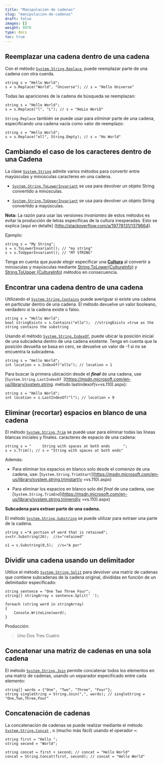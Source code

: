 ```yaml
---
title: "Manipulación de cadenas"
slug: "manipulacion-de-cadenas"
draft: false
images: []
weight: 9976
type: docs
toc: true
---
```


## Reemplazar una cadena dentro de una cadena
Con el método [`System.String.Replace`](https://msdn.microsoft.com/en-us/library/fk49wtc1(v=vs.110).aspx), puede reemplazar parte de una cadena con otra cuerda.

    string s = "Hello World";
    s = s.Replace("World", "Universe"); // s = "Hello Universe"

Todas las apariciones de la cadena de búsqueda se reemplazan:

    string s = "Hello World";
    s = s.Replace("l", "L"); // s = "HeLLo WorLD"

`String.Replace` también se puede usar para *eliminar* parte de una cadena, especificando una cadena vacía como valor de reemplazo:

    string s = "Hello World";
    s = s.Replace("ell", String.Empty); // s = "Ho World"

## Cambiando el caso de los caracteres dentro de una Cadena
La clase [`System.String`](https://msdn.microsoft.com/en-us/library/system.string(v=vs.110).aspx) admite varios métodos para convertir entre mayúsculas y minúsculas caracteres en una cadena.

- [`System.String.ToLowerInvariant`](https://msdn.microsoft.com/en-us/library/system.string.tolowerinvariant(v=vs.110).aspx) se usa para devolver un objeto String convertido a minúsculas.


- [`System.String.ToUpperInvariant`](https://msdn.microsoft.com/en-us/library/system.string.toupperinvariant(v=vs.110).aspx) se usa para devolver un objeto String convertido a mayúsculas.

**Nota:** La razón para usar las versiones *invariantes* de estos métodos es evitar la producción de letras específicas de la cultura inesperadas. Esto se explica [aquí en detalle] (http://stackoverflow.com/a/19778131/1379664).

Ejemplo:

    string s = "My String";
    s = s.ToLowerInvariant(); // "my string"
    s = s.ToUpperInvariant(); // "MY STRING"


Tenga en cuenta que *puede* elegir especificar una **[Cultura](https://msdn.microsoft.com/en-us/library/system.globalization.cultureinfo(v=vs.110).aspx)** al convertir a minúsculas y mayúsculas mediante [String.ToLower(CultureInfo)](https://msdn.microsoft.com/en-us/library/s8z5yt00(v=vs.110).aspx) y [String.ToUpper (CultureInfo)](https://msdn.microsoft.com/en-us/library/24kc78ka(v=vs.110).aspx) métodos en consecuencia.



## Encontrar una cadena dentro de una cadena
Utilizando el
[`System.String.Contains`][1] puede averiguar si existe una cadena en particular dentro de una cadena. El método devuelve un valor booleano, verdadero si la cadena existe o falso.

    string s = "Hello World";
    bool stringExists = s.Contains("ello");  //stringExists =true as the string contains the substring 

Usando el método [`System.String.IndexOf`](https://msdn.microsoft.com/en-us/library/k8b1470s(v=vs.110).aspx), puede ubicar la posición inicial de una subcadena dentro de una cadena existente.
Tenga en cuenta que la posición devuelta se basa en cero, se devuelve un valor de -1 si no se encuentra la subcadena.

    string s = "Hello World";
    int location = s.IndexOf("ello"); // location = 1

Para buscar la primera ubicación desde el ***final*** de una cadena, use [`System.String.LastIndexOf `](https://msdn.microsoft.com/en-us/library/system.string. método lastindexof(v=vs.110).aspx):

    string s = "Hello World";
    int location = s.LastIndexOf("l"); // location = 9


[1]: https://msdn.microsoft.com/en-us/library/dy85x1sa(v=vs.110).aspx

## Eliminar (recortar) espacios en blanco de una cadena
El método [`System.String.Trim`](https://msdn.microsoft.com/en-us/library/t97s7bs3(v=vs.110).aspx) se puede usar para eliminar todas las líneas blancas iniciales y finales. caracteres de espacio de una cadena:

    string s = "     String with spaces at both ends      ";
    s = s.Trim(); // s = "String with spaces at both ends"

Además:
- Para eliminar los espacios en blanco solo desde el *comienzo* de una cadena, use: [`System.String.TrimStart`](https://msdn.microsoft.com/en-us/library/system.string.trimstart(v =vs.110).aspx)

- Para eliminar los espacios en blanco solo del *final* de una cadena, use: [`System.String.TrimEnd`](https://msdn.microsoft.com/en-us/library/system.string.trimend(v =vs.110).aspx)

**Subcadena para extraer parte de una cadena.**

El método [`System.String.Substring`][1] se puede utilizar para extraer una parte de la cadena.

    string s ="A portion of word that is retained";
    s=str.Substring(26);  //s="retained"

    s1 = s.Substring(0,5);  //s="A por"
    

[1]: https://msdn.microsoft.com/en-us/library/hxthx5h6(v=vs.110).aspx

## Dividir una cadena usando un delimitador
Utilice el método [`System.String.Split`](https://msdn.microsoft.com/en-us/library/system.string.split(v=vs.110).aspx) para devolver una matriz de cadenas que contiene subcadenas de la cadena original, divididas en función de un delimitador especificado:

    string sentence = "One Two Three Four";
    string[] stringArray = sentence.Split(' ');

    foreach (string word in stringArray)
    {
        Console.WriteLine(word);    
    }

Producción:

> Uno
> Dos
> Tres
> Cuatro

## Concatenar una matriz de cadenas en una sola cadena
El método [`System.String.Join`](https://msdn.microsoft.com/en-us/library/57a79xd0(v=vs.110).aspx) permite concatenar todos los elementos en una matriz de cadenas, usando un separador especificado entre cada elemento:

    string[] words = {"One", "Two", "Three", "Four"};
    string singleString = String.Join(",", words); // singleString = "One,Two,Three,Four"


## Concatenación de cadenas
La concatenación de cadenas se puede realizar mediante el método [`System.String.Concat`](https://msdn.microsoft.com/en-us/library/system.string.concat(v=vs.110).aspx) , o (mucho más fácil) usando el operador `+`:

    string first = "Hello ";
    string second = "World";

    string concat = first + second; // concat = "Hello World"
    concat = String.Concat(first, second); // concat = "Hello World"

